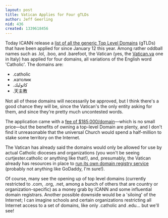 ```yaml
---
layout: post
title: Vatican Applies for Four gTLDs
author: Jeff Geerling
nid: 436
created: 1339618456
---
```

Today ICANN release a <a href="http://newgtlds.icann.org/en/program-status/application-results/strings-1200utc-13jun12-en">list of all the generic Top Level Domains</a> (gTLDs) that have been applied for since January 12 this year. Among rather oddball names such as .lol, .boo, and .barefoot, the Vatican (yes, the <a href="http://www.vatican.va/">Vatican.va</a> one in Italy) has applied for four domains, all variations of the English word 'Catholic'. The domains are:

<ul>
	<li>.catholic</li>
	<li>.католик</li>
	<li>.كاثوليك</li>
	<li>.天主教</li>
</ul>

Not all of these domains will necessarily be approved, but I think there's a good chance they will be, since the Vatican's the only entity asking for them, and since they're pretty much uncontested words.

The application came with a <a href="http://www.newgtldsite.com/new-gtld-Cost/">fee of $185,000/domain</a>—which is no small price—but the benefits of owning a top-level Domain are plenty, and I don't find it unreasonable that the universal Church would spend a half-million to stake some territory on the Internet.

The Vatican has already said the domains would only be allowed for use by actual Catholic dioceses and organizations (you won't be seeing curtjester.catholic or anything like that!), and, presumably, the Vatican already has resources in place to <a href="https://crm-gtld.icann.org/portal-icann/index.php?module=KBDocuments&amp;action=DetailView&amp;id=8f4aebf4-830f-9295-010a-4ecb0205aa62">run its own domain registry service</a> (probably not anything like GoDaddy, I'm sure!).

Of course, many see the opening up of top level domains (currently restricted to .com, .org, .net, among a bunch of others that are country or organization-specific) as a money grab by ICANN and some influential domain registrars. Another possible downside would be a 'siloing' of the Internet; I can imagine schools and certain organizations restricting all Internet access to a set of domains, like only .catholic and .edu... but we'll see!
